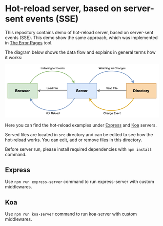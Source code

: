 # Hot-reload server, based on server-sent events (SSE)

This repository contains demo of hot-reload server, based on server-sent events (SSE). This demo show the same approach, which was implemented in [The Error Pages](https://github.com/sapachev/error-pages) tool.

The diagram below shows the data flow and explains in general terms how it works:

![Diagram](docs/hot-reload.en.png)

Here you can find the hot-reload examples under [Express](https://expressjs.com/) and [Koa](https://koajs.com/) servers.

Served files are located in `src` directory and can be edited to see how the hot-reload works. You can edit, add or remove files in this directory.

Before server run, please install required dependencies with `npm install` command.

## Express

Use `npm run express-server` command to run express-server with custom middlewares.

## Koa

Use `npm run koa-server` command to run koa-server with custom middlewares.
